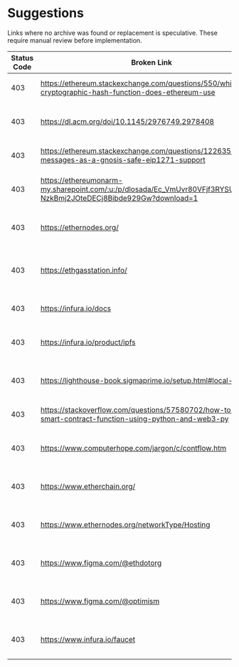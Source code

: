 # Suggestions

Links where no archive was found or replacement is speculative. These require manual review before implementation.

| Status Code | Broken Link | Archive Link | Suggested Alternative | Confidence | Notes |
|-------------|-------------|--------------|-----------------------|------------|-------|
| 403 | https://ethereum.stackexchange.com/questions/550/which-cryptographic-hash-function-does-ethereum-use | MCP server error (504) | https://ethereum.stackexchange.com/questions/550/which-cryptographic-hash-function-does-ethereum-use | 75% | May be temporary 403; site exists |
| 403 | https://dl.acm.org/doi/10.1145/2976749.2978408 | Not checked | https://dl.acm.org/doi/10.1145/2976749.2978408 | 70% | Academic paper; may be access restricted |
| 403 | https://ethereum.stackexchange.com/questions/122635/signing-messages-as-a-gnosis-safe-eip1271-support | Not checked | https://ethereum.stackexchange.com/questions/122635/signing-messages-as-a-gnosis-safe-eip1271-support | 75% | May be temporary 403; site exists |
| 403 | https://ethereumonarm-my.sharepoint.com/:u:/p/dlosada/Ec_VmUvr80VFjf3RYSU-NzkBmj2JOteDECj8Bibde929Gw?download=1 | Not checked | Manual verification needed | 30% | SharePoint link requires access permissions |
| 403 | https://ethernodes.org/ | https://web.archive.org/web/20160519050500/http://ethernodes.org/ | https://ethernodes.org/ | 85% | Site confirmed working in 2024; may be temporary |
| 403 | https://ethgasstation.info/ | https://web.archive.org/web/20170603205719/http://ethgasstation.info/ | https://etherscan.io/gastracker | 90% | Service retired July 2023; Etherscan is official alternative |
| 403 | https://infura.io/docs | Not checked | https://docs.infura.io/ | 85% | Documentation moved to docs subdomain |
| 403 | https://infura.io/product/ipfs | Not checked | https://www.infura.io/solutions | 80% | Product pages restructured under solutions |
| 403 | https://lighthouse-book.sigmaprime.io/setup.html#local-testnets | Not checked | https://lighthouse-book.sigmaprime.io/setup.html#local-testnets | 75% | May be temporary 403; verify direct access |
| 403 | https://stackoverflow.com/questions/57580702/how-to-call-a-smart-contract-function-using-python-and-web3-py | Not checked | https://stackoverflow.com/questions/57580702/how-to-call-a-smart-contract-function-using-python-and-web3-py | 75% | May be temporary 403; site exists |
| 403 | https://www.computerhope.com/jargon/c/contflow.htm | Not checked | https://www.computerhope.com/jargon/c/contflow.htm | 70% | May be temporary 403; verify direct access |
| 403 | https://www.etherchain.org/ | https://web.archive.org/web/20140725124436/http://etherchain.org/ | https://etherscan.io/ | 85% | Old explorer; Etherscan is modern equivalent |
| 403 | https://www.ethernodes.org/networkType/Hosting | Not checked | https://ethernodes.org/networkType/Hosting | 80% | Remove www prefix; site confirmed working |
| 403 | https://www.figma.com/@ethdotorg | Not checked | https://www.figma.com/@ethereum | 60% | Username may have changed; requires verification |
| 403 | https://www.figma.com/@optimism | Not checked | https://www.figma.com/@optimism | 75% | May be temporary 403; verify direct access |
| 403 | https://www.infura.io/faucet | Not checked | https://www.infura.io/faucet/sepolia | 70% | Faucet may have moved to specific network pages |